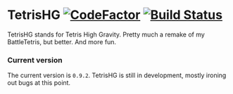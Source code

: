 # TetrisHG [![CodeFactor](https://www.codefactor.io/repository/github/leftisttachyon/tetrishg/badge)](https://www.codefactor.io/repository/github/leftisttachyon/tetrishg) [![Build Status](https://travis-ci.com/LeftistTachyon/TetrisHG.svg?branch=master)](https://travis-ci.com/LeftistTachyon/TetrisHG)  
TetrisHG stands for Tetris High Gravity. Pretty much a remake of my BattleTetris, but better. And more fun.  
### Current version  
The current version is `0.9.2`. TetrisHG is still in development, mostly ironing out bugs at this point.

